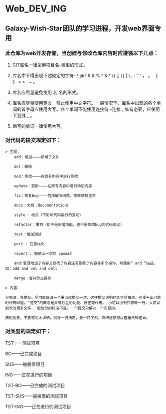 # Web_DEV_ING
## Galaxy-Wish-Star团队的学习进程，开发web界面专用

### 此仓库为web开发存储，当创建与修改仓库内容时应遵循以下几点：

1. GIT库名一律采用项目名-类型的形式。

2. 库名中不得出现下述规定的字符- \ @ ! # $ % ^ & * () [] {} | \ ; : '' ’ ， 。 《 》 < > · ~ 。

3. 库名应尽量避免使用 名.名的形式。

4. 库名应尽量使用英文，禁止使用中文字符。一般情况下，库名中出现的各个单词的首字母应使用大写。各个单词不能使用连接符 -连接；如有必要，应使用下划线 _ 。

5. 缩写的单词一律使用大写。

### 对代码的提交规定如下：

    > 主题：
        add：增加————新增了文件

        del：删除

        mod：修改————在原有内容中进行修改

        update：更新————在原有内容中进行添加内容

        fix：修复bug————包括解决问题、修改使其正常

        docs：文档（documentation）

        style： 格式（不影响代码运行的变动）

        refactor：重构（即不是新增功能，也不是修改bug的代码变动）

        test：增加测试

        perf : 性能优化

        revert : 撤销上一次的 commit

        and:若既增加了内容又修改了内容还有删除了内容等多个操作，可使用“ and ”描述，如：add and del and dell

        merge：合并分支操作

    > 内容：

    少修改，多提交。尽可能每改一个要点就提交一次，这样提交说明也能容易描述。也便于出问题时代码回退。“提交”的概念是具有独立的功能、修正等作用。 小可以小到只修改一行，大可以到改动很多文件， 但划分的标准不变，一个提交只解决一个问题的。

    简明扼要，不要写的太详细，最好一行搞定，要一目了然，详细信息可以查看代码差异。


### 对类型的规定如下：

TST——测试项目

BC——已完成项目

SUS——被搁置项目

ING——正在进行的项目

TST-BC——已完成的测试项目

TST-SUS——被搁置的测试项目

TST-ING——正在进行的测试项目
